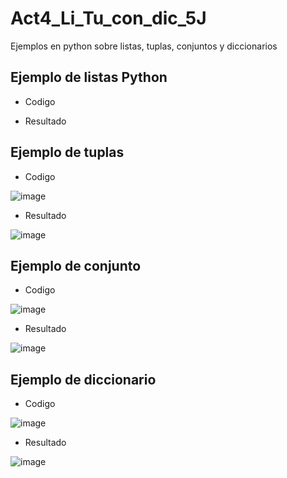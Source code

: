 # Act4_Li_Tu_con_dic_5J
Ejemplos en python sobre listas, tuplas, conjuntos y diccionarios
## Ejemplo de listas Python
- Codigo

- Resultado

## Ejemplo de tuplas
- Codigo

![image](https://github.com/user-attachments/assets/8a53f419-69d9-4d1e-86af-d797551e5e8f)
- Resultado

![image](https://github.com/user-attachments/assets/b381c9fa-8328-465d-8164-60ad18d88798)
## Ejemplo de conjunto
- Codigo

![image](https://github.com/user-attachments/assets/f87fcbb7-9c30-4719-b3ff-ebb5997220cc)
- Resultado

![image](https://github.com/user-attachments/assets/bda7e0f6-7158-4021-9a7a-a0140ee3056d)
## Ejemplo de diccionario
- Codigo

![image](https://github.com/user-attachments/assets/38f2375a-8dba-42d4-9af8-d350fca04922)
- Resultado

![image](https://github.com/user-attachments/assets/d8dd0956-ca2f-4b3a-b29c-d9621591b8dd)
